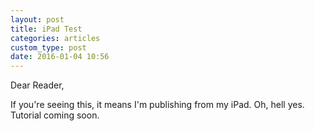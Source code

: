 ```yaml
---
layout: post
title: iPad Test
categories: articles
custom_type: post
date: 2016-01-04 10:56
---
```

Dear Reader,

If you're seeing this, it means I'm publishing from my iPad. Oh, hell yes. Tutorial coming soon.
